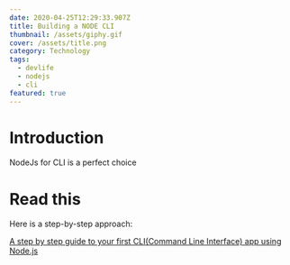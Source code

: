 ```yaml
---
date: 2020-04-25T12:29:33.907Z
title: Building a NODE CLI
thumbnail: /assets/giphy.gif
cover: /assets/title.png
category: Technology
tags:
  - devlife
  - nodejs
  - cli
featured: true
---
```

# Introduction

NodeJs for CLI is a perfect choice

# Read this

Here is a step-by-step approach:

[A step by step guide to your first CLI(Command Line Interface) app using Node.js](https://blog.greenroots.info/a-step-by-step-guide-to-your-first-clicommand-line-interface-app-using-nodejs-cjvm6woau000mkvs1sd8u3qxm)

